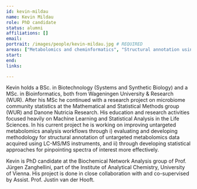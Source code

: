 ```yaml
---
id: kevin-mildau
name: Kevin Mildau
role: PhD candidate
status: alumni
affiliations: []
email:
portrait: /images/people/kevin-mildau.jpg # REQUIRED
areas: ["Metabolomics and cheminformatics", "Structural annotation using MS/MS data", "Data science, statistics & machine learning"]
start:
end:
links:

---
```


Kevin holds a BSc. in Biotechnology (Systems and Synthetic Biology) and a MSc. in Bioinformatics, both from Wageningen University & Research (WUR). After his MSc he continued with a research project on microbiome community statistics at the Mathematical and Statistical Methods group (WUR) and Danone Nutricia Research. His education and research activities focused heavily on Machine Learning and Statistical Analysis in the Life Sciences. In his current project he is working on improving untargeted metabolomics analysis workflows through i) evaluating and developing methodology for structural annotation of untargeted metabolomics data acquired using LC-MS/MS instruments, and ii) through developing statistical approaches for pinpointing spectra of interest more effectively.

Kevin is PhD candidate at the Biochemical Network Analysis group of Prof. Jürgen Zanghellini, part of the Institute of Analytical Chemistry, University of Vienna. His project is done in close collaboration with and co-supervised by Assist. Prof. Justin van der Hooft.